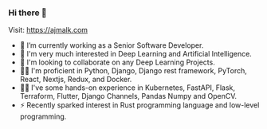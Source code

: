 ### Hi there 👋  
Visit: https://ajmalk.com
- 🔭 I’m currently working as a Senior Software Developer.  
- 🌱 I'm very much interested in Deep Learning and Artificial Intelligence.  
- 👯 I'm looking to collaborate on any Deep Learning Projects.  
- ✌🏽 I'm proficient in Python, Django, Django rest framework, PyTorch, React, Nextjs, Redux, and Docker. 
- ✌🏽 I've some hands-on experience in Kubernetes, FastAPI, Flask, Terraform, Flutter, Django Channels, Pandas Numpy and OpenCV.
- ⚡ Recently sparked interest in Rust programming language and low-level programming.  
<!--
**aiwizzard/aiwizzard** is a ✨ _special_ ✨ repository because its `README.md` (this file) appears on your GitHub profile.

Here are some ideas to get you started:

- 🔭 I’m currently working on Machine Learning
- 🌱 I’m currently learning ...
- 👯 I’m looking to collaborate on ...
- 🤔 I’m looking for help with ...
- 💬 Ask me about ...
- 📫 How to reach me: ...
- 😄 Pronouns: ...
- ⚡ Fun fact: ...
-->
